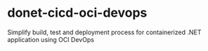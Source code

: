 # donet-cicd-oci-devops
Simplify build, test and deployment process for containerized .NET application using OCI DevOps
